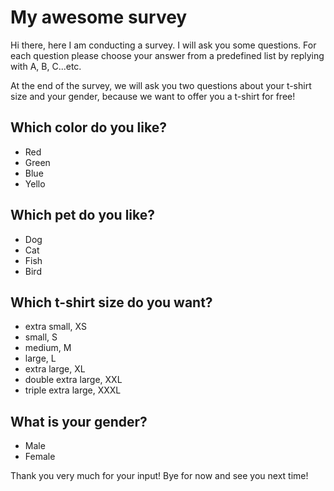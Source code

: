 # My awesome survey

Hi there, here I am conducting a survey. I will ask you some questions. For each question please choose your answer from a predefined list by replying with A, B, C...etc.

At the end of the survey, we will ask you two questions about your t-shirt size and your gender, because we want to offer you a t-shirt for free!


## Which color do you like?

- Red
- Green
- Blue
- Yello


## Which pet do you like?

- Dog
- Cat
- Fish
- Bird


## Which t-shirt size do you want?

- extra small, XS
- small, S
- medium, M
- large, L
- extra large, XL
- double extra large, XXL
- triple extra large, XXXL


## What is your gender?

- Male
- Female


Thank you very much for your input! Bye for now and see you next time!

